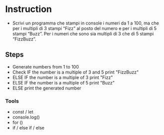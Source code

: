 # Instruction
- Scrivi un programma che stampi in console i numeri da 1 a 100, ma che per i multipli di 3 stampi “Fizz” al posto del numero e per i multipli di 5 stampi “Buzz”. Per i numeri che sono sia multipli di 3 che di 5 stampi “FizzBuzz”.

## Steps
- Generate numbers from 1 to 100
- Check IF the number is a multiple of 3 and 5 print "FizzBuzz"
- ELSE IF the number is a multiple of 3 print "Fizz"
- ELSE IF the number is a multiple of 5 print "Buzz"
- ELSE print the generated number

### Tools
- const / let
- console.log()
- for ()
- if / else if / else 
